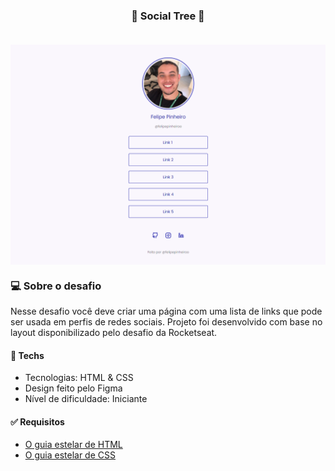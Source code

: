 <h3 align="center"> 
	🚀 Social Tree 🚀 
    <br></br>
</h3>

<p align="center" style="display: flex; align-items: flex-start; justify-content: center">
  <img alt="versão 1 do projeto" title="#rocketflix" src="./assets/readme/projeto.png">
</p>  

### 💻 Sobre o desafio

Nesse desafio você deve criar uma página com uma lista de links que pode ser usada em perfis de redes sociais.
Projeto foi desenvolvido com base no layout disponibilizado pelo desafio da Rocketseat.

#### 🚀 Techs

- Tecnologias: HTML & CSS
- Design feito pelo Figma
- Nível de dificuldade: Iniciante

#### ✅ Requisitos 

- [O guia estelar de HTML](https://app.rocketseat.com.br/node/o-guia-estelar-de-html)
- [O guia estelar de CSS](https://app.rocketseat.com.br/node/o-guia-estelar-de-css)